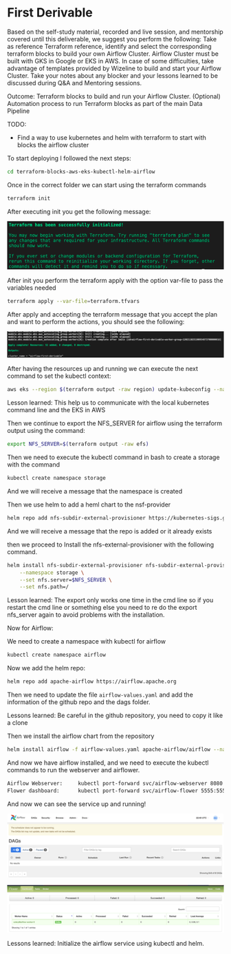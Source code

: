 # First Derivable


Based on the self-study material, recorded and live session, and mentorship covered until this deliverable, we suggest you perform the following:
Take as reference Terraform reference, identify and select the corresponding terraform blocks to build your own Airflow Cluster.
Airflow Cluster must be built with GKS in Google or EKS in AWS.
In case of some difficulties, take advantage of templates provided by Wizeline to build and start your Airflow Cluster.
Take your notes about any blocker and your lessons learned to be discussed during Q&A and Mentoring sessions.



Outcome:
Terraform blocks to build and run your Airflow Cluster.
(Optional) Automation process to run Terraform blocks as part of the main Data Pipeline

TODO:
- Find a way to use kubernetes and helm with terraform to start with blocks the airflow cluster


To start deploying I followed the next steps:

```bash
cd terraform-blocks-aws-eks-kubectl-helm-airflow 
```
Once in the correct folder we can start using the terraform commands

```bash
terraform init
```

After executing init you get the following message:

![terraform-init](images/terraform-init.png)

After init you perform the terraform apply with the option var-file to pass the variables needed 

```bash
terraform apply --var-file=terraform.tfvars
```

After apply and accepting the terraform message that you accept the plan and want to perform the actions, you should see the following:

![terraform-apply](images/terraform-apply.png)

After having the resources up and running we can execute the next command to set the kubectl context:

```bash
aws eks --region $(terraform output -raw region) update-kubeconfig --name $(terraform output -raw cluster_name)
```

Lesson learned: This help us to communicate with the local kubernetes command line and the EKS in AWS

Then we continue to export the NFS_SERVER for airflow using the terraform output using the command:

```bash
export NFS_SERVER=$(terraform output -raw efs)
```

Then we need to execute the kubectl command in bash to create a storage with the command

```bash
kubectl create namespace storage
```

And we will receive a message that the namespace is created

Then we use helm to add a heml chart to the nsf-provider
```bash
helm repo add nfs-subdir-external-provisioner https://kubernetes-sigs.github.io/nfs-subdir-external-provisioner/
```
And we will receive a message that the repo is added or it already exists

then we proceed to Install the nfs-external-provisioner with the following command.

```bash
helm install nfs-subdir-external-provisioner nfs-subdir-external-provisioner/nfs-subdir-external-provisioner \
    --namespace storage \
    --set nfs.server=$NFS_SERVER \
    --set nfs.path=/
```

Lesson learned: The export only works one time in the cmd line so if you restart the cmd line or something else you need to re do the export nfs_server again to avoid problems with the installation.


Now for Airflow:

We need to create a namespace with kubectl for airflow

```bash
kubectl create namespace airflow
```

Now we add the helm repo:

```bash
helm repo add apache-airflow https://airflow.apache.org
```
Then we need to update the file  `airflow-values.yaml` and add the information of the github repo and the dags folder.

Lessons learned: Be careful in the github repository, you need to copy it like a clone

Then we install the airflow chart from the repository

```bash
helm install airflow -f airflow-values.yaml apache-airflow/airflow --namespace airflow
```

And now we have airflow installed, and we need to execute the kubectl commands to run the webserver and airflower.

```bash
Airflow Webserver:     kubectl port-forward svc/airflow-webserver 8080:8080 --namespace airflow
Flower dashboard:      kubectl port-forward svc/airflow-flower 5555:5555 --namespace airflow
```

And now we can see the service up and running!

![airflow-ui](images/airflow-ui.png)

![airflow-flower](images/airflow-flower.png)

Lessons learned: Initialize the airflow service using kubectl and helm.
